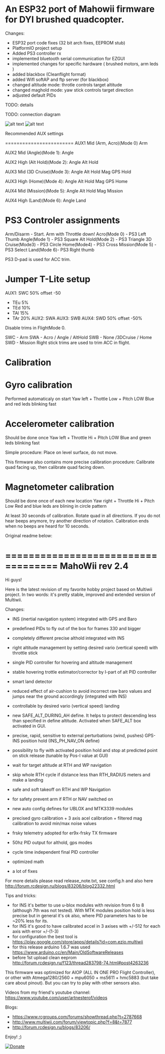 # An ESP32 port of Mahowii firmware for DYI brushed quadcopter.

Changes:
- ESP32 port code fixes (32 bit arch fixes, EEPROM stub)
- PlatformIO project setup
- Added PS3 controller rx
- implemented bluetooth serial communication for EZGUI
- implemented changes for specific hardware ( brushed motors, arm leds )
- added blackbox (Cleanflight format)
- added WifI softAP and ftp server (for blackbox)
- changed altitude mode: throtle controls target altitude
- changed maghold mode: yaw stick controls target direction
- adjusted default PIDs


TODO: details


TODO: connection diagram


![alt text](https://raw.githubusercontent.com/RomanLut/mahowii/upstream_shared/doc/quad1.jpg "Photo 1")
![alt text](https://raw.githubusercontent.com/RomanLut/mahowii/upstream_shared/doc/quad2.jpg "Photo 2")



Recommended AUX settings

========================
AUX1 Mid (Arm, Acro)(Mode 0)
 Arm

AUX2 Mid (Angle)(Mode 1):
 Angle

AUX2 High (Alt Hold)(Mode 2):
 Angle
 Alt Hold

AUX3 Mid (3D Cruise)(Mode 3):
 Angle
 Alt Hold
 Mag
 GPS Hold

AUX3 High (Home)(Mode 4):
 Angle
 Alt Hold
 Mag
 GPS Home

AUX4 Mid (Mission)(Mode 5):
 Angle
 Alt Hold
 Mag
 Mission

AUX4 High (Land)(Mode 6):
 Angle
 Land


PS3 Controler assignments
===========
Arm/Disarm - Start. Arm with Throttle down!
Acro(Mode 0) - PS3 Left Thumb
Angle(Mode 1) - PS3 Square 
Alt Hold(Mode 2) - PS3 Triangle 
3D Cruise(Mode3) - PS3 Circle
Home(Mode4) - PS3 Cross 
Mission(Mode 5) - PS3 Select
Land(Mode 6)- PS3 Right thumb 

PS3 D-pad is used for ACC trim.

Jumper T-Lite setup
===================
AUX1: SWC 50% offset -50
 + TEu 5% 
 + TEd 10%
 + TAl 15%
 + TAr 20%
AUX2: SWA
AUX3: SWB
AUX4: SWD 50% offset -50%

Disable trims in FlightMode 0.


SWC - Arm
SWA - Acro / Angle / AltHold
SWB - None /3DCruise / Home
SWD - Mission
Right stick trims are used to trim ACC in flight.




Calibration
==============

Gyro calibration
=================
Performed automaticaly on start
Yaw left + Thottle Low + Pitch LOW
Blue and red leds blinking fast

Accelerometer calibration
==========================
Should be done once
Yaw left + Throttle Hi + Pitch LOW
Blue and green leds blinking fast

Simple procedure: Place on level surface, do not move.

This firmware also contains more precise calibration procedure:
Calibrate quad facing up, then calibrate quad facing down.

Magnetometer calibration
=========================
Should be done once of each new location
Yaw right + Throttle Hi + Pitch Low
Red and blue leds are blining in circle pattern

At least 30 seconds of calibration.
Rotate quad in all directions. If you do not hear beeps anymore, try another direction of rotation.
Calibration ends when no beeps are heard for 10 seconds.




Original readme below:


===================================
MahoWii rev 2.4 
===================================

Hi guys!

Here is the latest revision of my favorite hobby project based on Multiwii project.
In two words: it's pretty stable, improved and extended version of Multiwii.

Changes:
- INS (inertial navigation system) integrated with GPS and Baro
- predefined PIDs to fly out of the box for frames 330 and bigger

- completely different precise althold integrated with INS
- right altitude management by setting desired vario (vertical speed) with throttle stick
- single PID controller for hovering and altitude management
- stable hovering trottle estimator/corrector by I-part of alt PID controller
- smart land detector
- reduced effect of air-cushion to avoid incorrect raw baro values and jumps near the ground accordingly (integrated with INS)
- controllable by desired vario (vertical speed) landing 
- new SAFE_ALT_DURING_AH define. It helps to protect descending less than specified in define altitude. Activated when SAFE_ALT box activated in GUI.

- precise, rapid, sensitive to external perturbations (wind, pushes) GPS-INS position hold (INS_PH_NAV_ON define)
- possibility to fly with activated position hold and stop at predicted point on stick release (tunable by Pos-I value at GUI)
- wait for target altitude at RTH and WP navigation
- skip whole RTH cycle if distance less than RTH_RADIUS meters and make a landing
- safe and soft takeoff on RTH and WP Navigation
- for safety prevent arm if RTH or NAV switched on
- new auto config defines for UBLOX and MTK3339 modules

- precised gyro calibration + 3 axis acel calibration + filtered mag calibration to avoid min/max noise values
- frsky telemetry adopted for er9x-frsky TX firmware 
- 50hz PID output for althold, gps modes
- cycle time independent final PID controller 
- optimized math
- a lot of fixes 

For more details please read release_note.txt, see config.h and also here http://forum.rcdesign.ru/blogs/83206/blog22332.html

Tips and tricks:
- for INS it's better to use u-blox modules with revision from 6 to 8 (although 7th was not tested). With MTK modules position hold is less precise but in general it's ok also, where PID parameters has to be ~20% less for its.
- for INS it's good to have calibrated accel in 3 axises with +/-512 for each axis with error +/-(1-3)
- for configuration the best tool is https://play.google.com/store/apps/details?id=com.ezio.multiwii
- for this release arduino 1.6.7 was used https://www.arduino.cc/en/Main/OldSoftwareReleases
- before 1st upload clean eeprom http://forum.rcdesign.ru/f123/thread283798-74.html#post4263236

This firmware was optimized for AIOP (ALL IN ONE PRO Flight Controller), or other with Atmega1280/2560 + mpu6050 + ms5611 + hmc5883 (but take care about pinout). But you can try to play with other sensors also.

Videos from my friend's youtube channel: 
https://www.youtube.com/user/artnesterof/videos

Blogs:
- https://www.rcgroups.com/forums/showthread.php?t=2787668
- http://www.multiwii.com/forum/viewtopic.php?f=8&t=7877
- http://forum.rcdesign.ru/blogs/83206/

Enjoy! ;)  

[![Donate](https://www.paypalobjects.com/en_US/i/btn/btn_donate_LG.gif)](https://www.paypal.com/cgi-bin/webscr?cmd=_donations&business=NQ6D8YEWUV88S)


